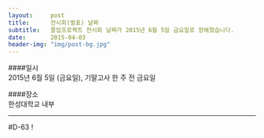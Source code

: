 ```yaml
---
layout:     post
title:      전시회(발표) 날짜
subtitle:   졸업프로젝트 전시회 날짜가 2015년 6월 5일 금요일로 정해졌습니다.
date:       2015-04-03
header-img: "img/post-bg.jpg"
---
```


####일시  
2015년 6월 5일 (금요일), 기말고사 한 주 전 금요일  

####장소  
한성대학교 내부  

---

#D-63 !
